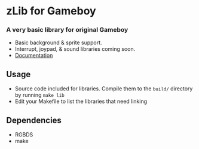 # zLib for Gameboy

### A very basic library for original Gameboy

 - Basic background & sprite support.
 - Interrupt, joypad, & sound libraries coming soon.
 - [Documentation](https://github.com/itIsBrando/GBzLib/wiki)

## Usage

 - Source code included for libraries. Compile them to the `build/` directory by running `make lib`
 - Edit your Makefile to list the libraries that need linking

## Dependencies

 - RGBDS
 - make
